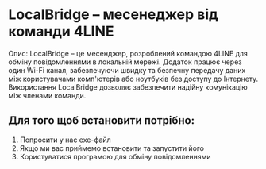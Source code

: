 # LocalBridge – месенеджер від команди 4LINE
Опис:
LocalBridge – це месенджер, розроблений командою 4LINE для обміну повідомленнями в локальній мережі. Додаток працює через один Wi-Fi канал, забезпечуючи швидку та безпечну передачу даних між користувачами комп'ютерів або ноутбуків без доступу до Інтернету.
Використання LocalBridge дозволяє забезпечити надійну комунікацію між членами команди.

## Для того щоб встановити потрібно:
 1. Попросити у нас exe-файл
 2. Якщо ми вас приймемо встановити та запустити його
 3. Користуватися програмою для обміну повідомленнями
